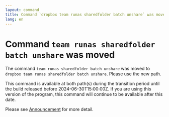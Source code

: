 ```yaml
---
layout: command
title: Command `dropbox team runas sharedfolder batch unshare` was moved
lang: en
---
```


# Command `team runas sharedfolder batch unshare` was moved

The command `team runas sharedfolder batch unshare` was moved to `dropbox team runas sharedfolder batch unshare`. Please use the new path.

This command is available at both path(s) during the transition period until the build released before 2024-06-30T15:00:00Z. If you are using this version of the program, this command will continue to be available after this date.

Please see [Announcement](https://github.com/watermint/toolbox/discussions/799) for more detail.


